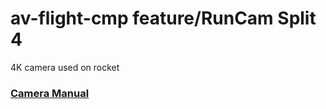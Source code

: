 # av-flight-cmp feature/RunCam Split 4

4K camera used on rocket
<br/>

<a href="https://www.runcam.com/download/split4k/RC_Split_4k_Manual_EN.pdf"><h3>Camera Manual</h3></a>
